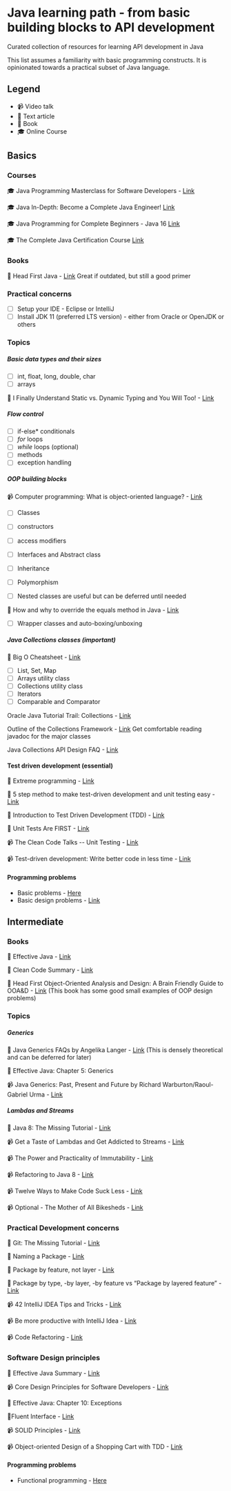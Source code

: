 # Java learning path - from basic building blocks to API development
Curated collection of resources for learning API development in Java

This list assumes a familiarity with basic programming constructs. It is opinionated towards a practical subset of Java language.

## Legend

- :video_camera: Video talk
- :newspaper: Text article
- :book: Book
- :mortar_board: Online Course​

## Basics

### Courses

:mortar_board: Java Programming Masterclass for Software Developers - [Link](https://www.udemy.com/course/java-the-complete-java-developer-course/)

:mortar_board: Java In-Depth: Become a Complete Java Engineer! [Link](https://www.udemy.com/course/java-in-depth-become-a-complete-java-engineer/)

:mortar_board: Java Programming for Complete Beginners - Java 16 [Link](https://www.udemy.com/course/java-programming-tutorial-for-beginners/)

:mortar_board: The Complete Java Certification Course [Link](https://www.udemy.com/course/master-practical-java-development/)

### Books

:book: Head First Java - [Link](https://www.amazon.in/Head-First-Java-Brain-Friendly-Guide/dp/8173666024) Great if outdated, but still a good primer

### Practical concerns

- [ ] Setup your IDE - Eclipse or IntelliJ
- [ ] Install JDK 11 (preferred LTS version) - either from Oracle or OpenJDK or others

### Topics

##### Basic data types and their sizes

- [ ] int, float, long, double, char
- [ ] arrays

:newspaper: I Finally Understand Static vs. Dynamic Typing and You Will Too! - [Link](https://hackernoon.com/i-finally-understand-static-vs-dynamic-typing-and-you-will-too-ad0c2bd0acc7)

##### Flow control 

- [ ] if-else* conditionals
- [ ] *for* loops
- [ ] *while* loops (optional)
- [ ] methods
- [ ] exception handling

##### OOP building blocks

:video_camera:  Computer programming: What is object-oriented language? - [Link](https://www.youtube.com/watch?v=SS-9y0H3Si8)

- [ ] Classes
- [ ] constructors
- [ ] access modifiers
- [ ] Interfaces and Abstract class
- [ ] Inheritance
- [ ] Polymorphism

- [ ] Nested classes are useful but can be deferred until needed

:newspaper: How and why to override the equals method in Java - [Link](http://users.csc.calpoly.edu/~gfisher/classes/102/info/howToOverrideEquals.html)

- [ ] Wrapper classes and auto-boxing/unboxing

##### Java Collections classes (important)

:newspaper: Big O Cheatsheet - [Link](https://www.bigocheatsheet.com/)

- [ ] List, Set, Map
- [ ] Arrays utility class
- [ ] Collections utility class
- [ ] Iterators
- [ ] Comparable and Comparator

Oracle Java Tutorial Trail: Collections - [Link](https://docs.oracle.com/javase/tutorial/collections/index.html)

Outline of the Collections Framework - [Link](https://docs.oracle.com/en/java/javase/11/docs/api/java.base/java/util/doc-files/coll-reference.html) Get comfortable reading javadoc for the major classes

Java Collections API Design FAQ - [Link](https://docs.oracle.com/javase/8/docs/technotes/guides/collections/designfaq.html)

#### Test driven development (essential)

:newspaper: Extreme programming - [Link](https://en.wikipedia.org/wiki/Extreme_programming)

:newspaper: 5 step method to make test-driven development and unit testing easy - [Link](https://codeutopia.net/blog/2016/10/10/5-step-method-to-make-test-driven-development-and-unit-testing-easy/)

:newspaper: Introduction to Test Driven Development (TDD) - [Link](http://agiledata.org/essays/tdd.html)

:newspaper: Unit Tests Are FIRST - [Link](https://pragprog.com/magazines/2012-01/unit-tests-are-first)

:video_camera: The Clean Code Talks -- Unit Testing - [Link](https://www.youtube.com/watch?v=wEhu57pih5w)

:video_camera: Test-driven development: Write better code in less time - [Link](https://www.youtube.com/watch?v=HhwElTL-mdI)

#### Programming problems

- Basic problems - [Here](./problems/01-basic.md)
- Basic design problems - [Link](./problems/02-OOP.md)

## Intermediate

### Books

:book: Effective Java - [Link](https://www.amazon.in/Effective-Java-Joshua-Bloch/dp/0134685997)

:book: Clean Code Summary - [Link](https://gist.github.com/wojteklu/73c6914cc446146b8b533c0988cf8d29)

:book: Head First Object-Oriented Analysis and Design: A Brain Friendly Guide to OOA&D - [Link](https://www.amazon.in/Head-First-Object-Oriented-Analysis-Design/dp/8184042213) (This book has some good small examples of OOP design problems)

### Topics

##### Generics

:newspaper: Java Generics FAQs by Angelika Langer - [Link](http://www.angelikalanger.com/GenericsFAQ/JavaGenericsFAQ.html) (This is densely theoretical and can be deferred for later)

:book: Effective Java: Chapter 5: Generics

:video_camera: Java Generics: Past, Present and Future by Richard Warburton/Raoul-Gabriel Urma - [Link](https://www.youtube.com/watch?v=LEAoMMEIUXk)

##### Lambdas and Streams

:newspaper: Java 8: The Missing Tutorial - [Link](https://github.com/shekhargulati/java8-the-missing-tutorial)

:video_camera: Get a Taste of Lambdas and Get Addicted to Streams - [Link](https://www.youtube.com/watch?v=1OpAgZvYXLQ)

:video_camera: The Power and Practicality of Immutability - [Link](https://www.youtube.com/watch?v=FQERMVABRrQ)

:video_camera: Refactoring to Java 8 - [Link](https://www.youtube.com/watch?v=NcetKbGayZY)

:video_camera: Twelve Ways to Make Code Suck Less - [Link](https://www.youtube.com/watch?v=nVZE53IYi4w)

:video_camera: Optional - The Mother of All Bikesheds - [Link](https://www.youtube.com/watch?v=Ej0sss6cq14)

### Practical Development concerns

:newspaper:  Git: The Missing Tutorial - [Link](https://github.com/shekhargulati/git-the-missing-tutorial/blob/master/README.md)

:newspaper: Naming a Package - [Link](https://docs.oracle.com/javase/tutorial/java/package/namingpkgs.html)

:newspaper: Package by feature, not layer - [Link](http://www.javapractices.com/topic/TopicAction.do;jsessionid=0BF4844350780B6F55476E1137FF4893?Id=205)

:newspaper: Package by type, -by layer, -by feature vs “Package by layered feature” - [Link](https://proandroiddev.com/package-by-type-by-layer-by-feature-vs-package-by-layered-feature-e59921a4dffa)

:video_camera:  42 IntelliJ IDEA Tips and Tricks - [Link](https://www.youtube.com/watch?v=eq3KiAH4IBI)

:video_camera: Be more productive with IntelliJ Idea - [Link](https://www.youtube.com/watch?v=CmPJzEqFS4s)

:video_camera: ​Code Refactoring - [Link](https://www.youtube.com/playlist?list=PLGLfVvz_LVvSuz6NuHAzpM52qKM6bPlCV)

### Software Design principles

:book: Effective Java Summary - [Link](https://github.com/HugoMatilla/Effective-JAVA-Summary)

:video_camera: Core Design Principles for Software Developers - [Link](https://www.youtube.com/watch?v=llGgO74uXMI)

:book: Effective Java: Chapter 10: Exceptions

:newspaper:Fluent Interface - [Link](https://martinfowler.com/bliki/FluentInterface.html)

:video_camera: SOLID Principles - [Link](https://www.youtube.com/playlist?list=PLdR9bD5hyZiiCr5pDs8tYmzHosz3tqIuD)

📹 Object-oriented Design of a Shopping Cart with TDD - [Link](https://www.youtube.com/watch?v=5UmsIoJI9Is)

#### Programming problems

- Functional programming - [Here](./problems/03-lambdas.md)


